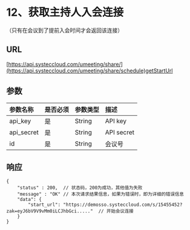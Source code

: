 # 12、获取主持人入会连接

（只有在会议到了提前入会时间才会返回该连接）

## URL <a id="url"></a>

[https://api.systeccloud.com/umeeting/share/](https://api.systeccloud.com/umeeting/share/schedule)getStartUrl

## 参数 <a id="&#x53C2;&#x6570;"></a>

| 参数名称 | 是否必须 | 参数类型 | 描述 |
| :--- | :--- | :--- | :--- |
| api\_key | 是 | String | API key |
| api\_secret | 是 | String | API secret |
| id | 是 | String | 会议号 |

## 响应 <a id="&#x54CD;&#x5E94;"></a>

```text
{
    "status" : 200,  // 状态码，200为成功，其他值为失败
    "message" : "OK" // 本次请求结果信息，如果为错误时，即为详细的错误信息
    "data": {
        "start_url": "https://demosso.systeccloud.com/s/15455452?zak=eyJ6bV9V9vMm0iLCJhbGci....."  // 开始会议连接
    } 
}
```

